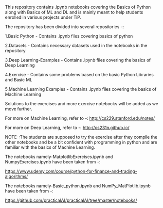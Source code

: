 This repository contains .ipynb notebooks covering the Basics of Python along with Basics of ML and DL and is mainly meant to help students enrolled in various projects under TiP.

The repository has been divided into several repositories -:

1.Basic Python - Contains .ipynb files covering basics of python

2.Datasets - Contains necessary datasets used in the notebooks in the repository

3.Deep Learning-Examples - Contains .ipynb files covering the basics of Deep Learning

4.Exercise - Contains some problems based on the basic Python Libraries and Basic ML

5.Machine Learning Examples - Contains .ipynb files covering the basics of Machine Learning

Solutions to the exercises and more exercise notebooks will be added as we move further.

For more on Machine Learning, refer to -:
http://cs229.stanford.edu/notes/

For more on Deep Learning, refer to -:
http://cs231n.github.io/

NOTE-:The students are supposed to try the exercise after they compile the other notebooks and be a bit confident with programming in python and are familiar with the basics of Machine Learning. 

The notebooks namely-MatplotlibExercises.ipynb and NumpyExercises.ipynb have been taken from -:

https://www.udemy.com/course/python-for-finance-and-trading-algorithms/


The notebooks namely-Basic_python.ipynb and NumPy_MatPlotlib.ipynb have been taken from -:

https://github.com/practicalAI/practicalAI/tree/master/notebooks/


